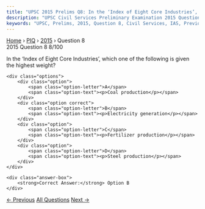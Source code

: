 ```yaml
---
title: "UPSC 2015 Prelims Q8: In the ‘Index of Eight Core Industries’, which one of the fo..."
description: "UPSC Civil Services Preliminary Examination 2015 Question 8 with options and answer"
keywords: "UPSC, Prelims, 2015, Question 8, Civil Services, IAS, Previous Year Questions"
---
```


<nav class="breadcrumb">
    <a href="../../">Home</a>
    <span>›</span>
    <a href="../">PIQ</a>
    <span>›</span>
    <a href="./">2015</a>
    <span>›</span>
    <span>Question 8</span>
</nav>

<div class="question-header">
    <div class="question-meta">
        <span class="year-badge">2015</span>
        <span class="question-number">Question 8</span>
        <span class="progress">8/100</span>
    </div>
    <div class="progress-bar">
        <div class="progress-fill" style="width: 8.0%"></div>
    </div>
</div>

<div class="question-content">
    <div class="question-text">
        <p>In the ‘Index of Eight Core Industries’, which one of the following is given<br />
the highest weight?</p>
    </div>
    
    <div class="options">
        <div class="option">
            <span class="option-letter">A</span>
            <span class="option-text"><p>Coal production</p></span>
        </div>
        <div class="option correct">
            <span class="option-letter">B</span>
            <span class="option-text"><p>Electricity generation</p></span>
        </div>
        <div class="option">
            <span class="option-letter">C</span>
            <span class="option-text"><p>Fertilizer production</p></span>
        </div>
        <div class="option">
            <span class="option-letter">D</span>
            <span class="option-text"><p>Steel production</p></span>
        </div>
    </div>

    <div class="answer-box">
        <strong>Correct Answer:</strong> Option B
    </div>
</div>

<div class="question-nav">
    <a href="../q007-consider-the-following-statements-regarding-the-di/" class="nav-btn prev">← Previous</a>
    <a href="../" class="nav-btn center">All Questions</a>
    <a href="../q009-which-of-the-following-national-parks-is-unique-in/" class="nav-btn next">Next →</a>
</div>
